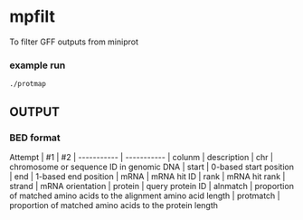 # mpfilt
To filter GFF outputs from miniprot

### example run
```
./protmap 
```

## OUTPUT
### BED format
Attempt | #1 | #2
| ----------- | -----------
| colunm | description
| chr | chromosome or sequence ID in genomic DNA
| start | 0-based start position
| end | 1-based end position
| mRNA | mRNA hit ID
| rank | mRNA hit rank
| strand | mRNA orientation
| protein | query protein ID
| alnmatch | proportion of matched amino acids to the alignment amino acid length
| protmatch | proportion of matched amino acids to the protein length

